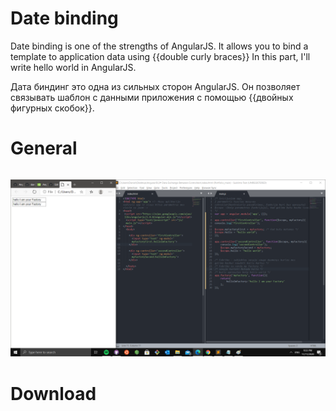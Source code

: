# Date binding
Date binding is one of the strengths of AngularJS. 
It allows you to bind a template to application data using
 {{double curly braces}}
In this part, I'll write hello world in AngularJS.


Дата биндинг это одна из сильных сторон AngularJS. 
Он позволяет связывать шаблон с данными приложения с помощью
{{двойных фигурных скобок}}.

# General


 ```html

```
![Test Image 3](img/1.png)

# Download
